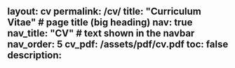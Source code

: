 
layout: cv
permalink: /cv/
title: "Curriculum Vitae"   # page title (big heading)
nav: true
nav_title: "CV"             # text shown in the navbar
nav_order: 5
cv_pdf: /assets/pdf/cv.pdf
toc: false
description:
---
